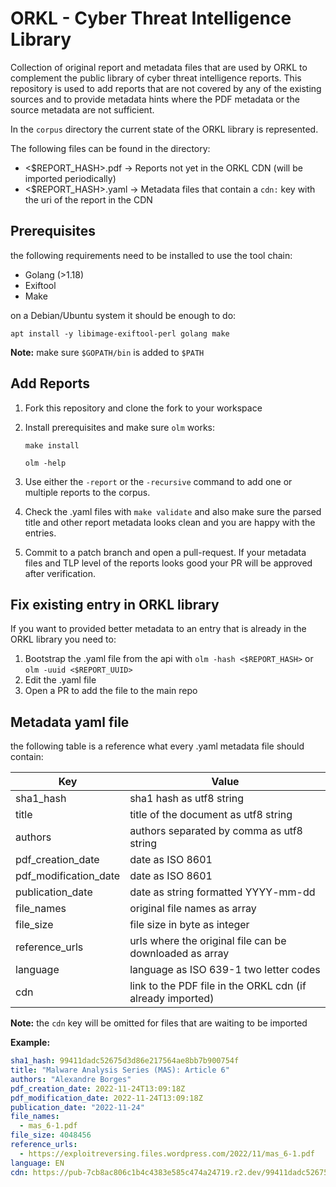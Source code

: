 # ORKL - Cyber Threat Intelligence Library

Collection of original report and metadata files that are used by ORKL to
complement the public library of cyber threat intelligence reports. This
repository is used to add reports that are not covered by any of the existing
sources and to provide metadata hints where the PDF metadata or the source
metadata are not sufficient.

In the `corpus` directory the current state of the ORKL library is represented.

The following files can be found in the directory:

* <$REPORT_HASH>.pdf -> Reports not yet in the ORKL CDN (will be imported periodically)
* <$REPORT_HASH>.yaml -> Metadata files that contain a `cdn:` key with the uri of the
    report in the CDN

## Prerequisites

the following requirements need to be installed to use the tool chain:

* Golang (>1.18)
* Exiftool
* Make

on a Debian/Ubuntu system it should be enough to do:

```shell
apt install -y libimage-exiftool-perl golang make
```

**Note:** make sure `$GOPATH/bin` is added to `$PATH`

## Add Reports

1. Fork this repository and clone the fork to your workspace

2. Install prerequisites and make sure `olm` works:

    ```shell
    make install

    olm -help
    ```

3. Use either the `-report` or the `-recursive` command to add one or multiple
    reports to the corpus.

4. Check the .yaml files with `make validate` and also make sure the
    parsed title and other report metadata looks clean and you are happy with
    the entries.

5. Commit to a patch branch and open a pull-request. If your metadata files and
    TLP level of the reports looks good your PR will be approved after
    verification.

## Fix existing entry in ORKL library

If you want to provided better metadata to an entry that is already in the ORKL
library you need to:

1. Bootstrap the .yaml file from the api with `olm -hash <$REPORT_HASH>` or `olm -uuid <$REPORT_UUID>`
2. Edit the .yaml file
3. Open a PR to add the file to the main repo

## Metadata yaml file

the following table is a reference what every .yaml metadata file should contain:

| Key                   | Value                                                      |
|-----------------------|------------------------------------------------------------|
| sha1_hash             | sha1 hash as utf8 string                                   |
| title                 | title of the document as utf8 string                       |
| authors               | authors separated by comma as utf8 string                  |
| pdf_creation_date     | date as ISO 8601                                           |
| pdf_modification_date | date as ISO 8601                                           |
| publication_date      | date as string formatted YYYY-mm-dd                        |
| file_names            | original file names as array                               |
| file_size             | file size in byte as integer                               |
| reference_urls        | urls where the original file can be downloaded as array    |
| language              | language as ISO 639-1 two letter codes                     |
| cdn                   | link to the PDF file in the ORKL cdn (if already imported) |

**Note:** the `cdn` key will be omitted for files that are waiting to be imported

**Example:**

```yaml
sha1_hash: 99411dadc52675d3d86e217564ae8bb7b900754f
title: "Malware Analysis Series (MAS): Article 6"
authors: "Alexandre Borges"
pdf_creation_date: 2022-11-24T13:09:18Z
pdf_modification_date: 2022-11-24T13:09:18Z
publication_date: "2022-11-24"
file_names:
  - mas_6-1.pdf
file_size: 4048456
reference_urls:
  - https://exploitreversing.files.wordpress.com/2022/11/mas_6-1.pdf
language: EN
cdn: https://pub-7cb8ac806c1b4c4383e585c474a24719.r2.dev/99411dadc52675d3d86e217564ae8bb7b900754f.pdf
```
